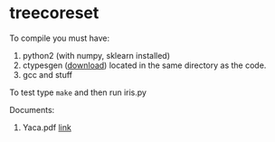 treecoreset
===========

To compile you must have:

 1. python2 (with numpy, sklearn installed)
 2. ctypesgen ([download](https://code.google.com/p/ctypesgen/)) located in the same directory as the code.
 3. gcc and stuff

To test type `make` and then run iris.py

Documents:

 1. Yaca.pdf [link](https://github.com/yrapop01/treecoreset/blob/master/yaca.pdf)
